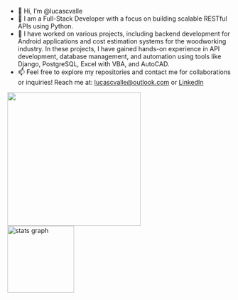 - 👋 Hi, I’m @lucascvalle
- 👀 I am a Full-Stack Developer with a focus on building scalable RESTful APIs using Python.
- 🌱 I have worked on various projects, including backend development for Android applications and cost estimation systems for the woodworking industry. In these projects, I have gained hands-on experience in API development, database management, and automation using tools like Django, PostgreSQL, Excel with VBA, and AutoCAD.
- 📫 Feel free to explore my repositories and contact me for collaborations or inquiries! Reach me at: lucascvalle@outlook.com or [LinkedIn](https://www.linkedin.com/in/lucascvalle)

<a href="[https://www.artstation.com/wronarowicz](https://en.wikipedia.org/wiki/Neuromancer)" target="_blank">
<img src="https://64.media.tumblr.com/77c1e8b65077e62ab66fbe8efa62bc85/tumblr_mxpq0pMO941sxqh33o1_400.gifv" height="300"/>
  </a>


<div align="left">
  <img src="https://github-readme-stats.vercel.app/api?hide_title=false&hide_rank=false&show_icons=true&include_all_commits=true&count_private=true&disable_animations=false&theme=dracula&locale=en&hide_border=false&username=lucascvalle" height="150" alt="stats graph"  />
